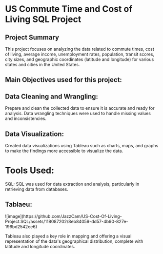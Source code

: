 

<h1> US Commute Time and Cost of Living SQL Project  </h1>

<h2> Project Summary </h2>

<p>This project focuses on analyzing the  data related to commute times, cost of living, average income, unemployment rates, population, transit scores, city sizes, and geographic coordinates (latitude and longitude) for various states and cities in the United States.</p>

<h2> Main Objectives used for this project: </h2>

 <h2>Data Cleaning and Wrangling:</h2> <p>Prepare and clean the collected data to ensure it is accurate and ready for analysis. Data wrangling techniques were used to handle missing values and inconsistencies. </p>

<h2> Data Visualization: </h2>
 <p>Created data visualizations using Tableau such as charts, maps, and graphs to make the findings more accessible to visualize the data. </p>

<h1> Tools Used:</h1>
<p>SQL: SQL was used for data extraction and analysis, particularly in retrieving data from databases.</p>

<h2> Tablaeu: </h2>
![image](https://github.com/JazzCam/US-Cost-Of-Living-Project.SQL/assets/118087202/8eb84059-dd57-4b90-827e-196bd2542ee6)

<p>Tableau also played a key role in mapping  and offering a visual representation of the data's geographical distribution, complete with latitude and longitude coordinates.</p>





